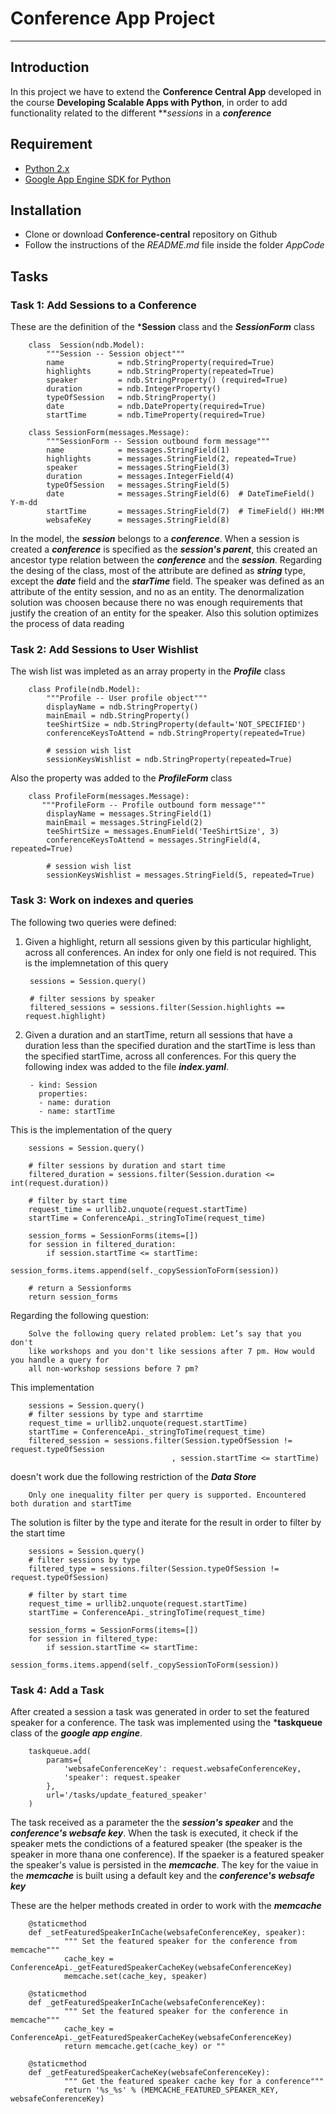 # Conference App Project

---

## Introduction

In this project we have to extend the **Conference Central App** developed in the course **Developing Scalable Apps with Python**,
in order to add functionality related to the different ***sessions* in a ***conference***

## Requirement

* [Python 2.x](https://www.python.org/downloads/)
* [Google App Engine SDK for Python](https://cloud.google.com/appengine/downloads)

## Installation

* Clone or download **Conference-central** repository on Github
* Follow the instructions of the *README.md* file inside the folder *AppCode*

## Tasks

### Task 1: Add Sessions to a Conference 

These are the definition of the ***Session** class and the ***SessionForm*** class

        class  Session(ndb.Model):
            """Session -- Session object"""
            name            = ndb.StringProperty(required=True)
            highlights      = ndb.StringProperty(repeated=True)
            speaker         = ndb.StringProperty() (required=True)
            duration        = ndb.IntegerProperty()
            typeOfSession   = ndb.StringProperty()
            date            = ndb.DateProperty(required=True)
            startTime       = ndb.TimeProperty(required=True)
        
        class SessionForm(messages.Message):
            """SessionForm -- Session outbound form message"""
            name            = messages.StringField(1)
            highlights      = messages.StringField(2, repeated=True)
            speaker         = messages.StringField(3)
            duration        = messages.IntegerField(4)
            typeOfSession   = messages.StringField(5)
            date            = messages.StringField(6)  # DateTimeField() Y-m-dd
            startTime       = messages.StringField(7)  # TimeField() HH:MM
            websafeKey      = messages.StringField(8)

In the model, the ***session*** belongs to a ***conference***. When a session is created a ***conference*** is specified as the ***session's parent***, this created an ancestor type relation between the ***conference*** and the ***session***. Regarding the desing of the class, most of the attribute are defined as ***string*** type, except the ***date*** field and the ***starTime*** field. The speaker was defined as an attribute of the entity session, and no as an entity. The  denormalization solution was choosen because there no was enough requirements that justify the creation of an entity for the speaker. Also this solution optimizes the process of data reading
        
### Task 2: Add Sessions to User Wishlist

The wish list was impleted as an array property in the ***Profile*** class

        class Profile(ndb.Model):
            """Profile -- User profile object"""
            displayName = ndb.StringProperty()
            mainEmail = ndb.StringProperty()
            teeShirtSize = ndb.StringProperty(default='NOT_SPECIFIED')
            conferenceKeysToAttend = ndb.StringProperty(repeated=True)
            
            # session wish list
            sessionKeysWishlist = ndb.StringProperty(repeated=True)

Also the property was added to the ***ProfileForm*** class

        class ProfileForm(messages.Message):
           """ProfileForm -- Profile outbound form message"""
            displayName = messages.StringField(1)
            mainEmail = messages.StringField(2)
            teeShirtSize = messages.EnumField('TeeShirtSize', 3)
            conferenceKeysToAttend = messages.StringField(4, repeated=True)
            
            # session wish list
            sessionKeysWishlist = messages.StringField(5, repeated=True)
         
### Task 3: Work on indexes and queries

The following two queries were defined:

1. Given a highlight, return all sessions given by this particular highlight, across all conferences. An index for only one field is not required. This is the implemnetation of this query

        sessions = Session.query()
        
        # filter sessions by speaker
        filtered_sessions = sessions.filter(Session.highlights == request.highlight)

2. Given a duration and an startTime, return all sessions that have a duration less than the specified duration and the
startTime is less than the specified startTime, across all conferences. For this query the following index was added to the file ***index.yaml***.


        - kind: Session
          properties:
          - name: duration
          - name: startTime
This is the implementation of the query

        sessions = Session.query()
        
        # filter sessions by duration and start time
        filtered_duration = sessions.filter(Session.duration <= int(request.duration))
        
        # filter by start time
        request_time = urllib2.unquote(request.startTime)
        startTime = ConferenceApi._stringToTime(request_time)
        
        session_forms = SessionForms(items=[])        
        for session in filtered_duration:
            if session.startTime <= startTime:
                session_forms.items.append(self._copySessionToForm(session))
        
        # return a Sessionforms       
        return session_forms
        
Regarding the following question:

        Solve the following query related problem: Let’s say that you don't
        like workshops and you don't like sessions after 7 pm. How would you handle a query for
        all non-workshop sessions before 7 pm?
        
This implementation

        sessions = Session.query()
        # filter sessions by type and starrtime
        request_time = urllib2.unquote(request.startTime)
        startTime = ConferenceApi._stringToTime(request_time)
        filtered_session = sessions.filter(Session.typeOfSession != request.typeOfSession
                                        , session.startTime <= startTime)

doesn't work due the following restriction of the ***Data Store***

        Only one inequality filter per query is supported. Encountered both duration and startTime
        
The solution is filter by the type and iterate for the result in order to filter by the start time

        sessions = Session.query()
        # filter sessions by type
        filtered_type = sessions.filter(Session.typeOfSession != request.typeOfSession)
        
        # filter by start time
        request_time = urllib2.unquote(request.startTime)
        startTime = ConferenceApi._stringToTime(request_time)
        
        session_forms = SessionForms(items=[])        
        for session in filtered_type:
            if session.startTime <= startTime:
                session_forms.items.append(self._copySessionToForm(session))
        
### Task 4: Add a Task 

After created a session a task was generated in order to set the featured speaker for a conference. The task was implemented using the ***taskqueue** class of the ***google app engine***. 

        taskqueue.add(
            params={
                'websafeConferenceKey': request.websafeConferenceKey,
                'speaker': request.speaker
            },
            url='/tasks/update_featured_speaker'
        )

The task received as a parameter the the ***session's speaker*** and the ***conference's websafe key***. When the task is executed, it check if the speaker mets the condictions of a featured speaker (the speaker is the speaker in more thana one conference). If the spaeker is a featured speaker the speaker's value is persisted in the ***memcache***. The key for the vaiue in the ***memcache*** is built using a default key and the ***conference's websafe key***  

These are the helper methods created in order to work with the ***memcache***

        @staticmethod
        def _setFeaturedSpeakerInCache(websafeConferenceKey, speaker):
                """ Set the featured speaker for the conference from memcache"""
                cache_key = ConferenceApi._getFeaturedSpeakerCacheKey(websafeConferenceKey)
                memcache.set(cache_key, speaker)
                
        @staticmethod        
        def _getFeaturedSpeakerInCache(websafeConferenceKey):
                """ Set the featured speaker for the conference in memcache"""
                cache_key = ConferenceApi._getFeaturedSpeakerCacheKey(websafeConferenceKey)
                return memcache.get(cache_key) or ""
                
        @staticmethod       
        def _getFeaturedSpeakerCacheKey(websafeConferenceKey):
                """ Get the featured speaker cache key for a conference"""
                return '%s_%s' % (MEMCACHE_FEATURED_SPEAKER_KEY, websafeConferenceKey)
    
